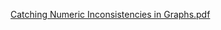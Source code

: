 
[Catching Numeric Inconsistencies in Graphs.pdf](file:./files/Catching&#32;Numeric&#32;Inconsistencies&#32;in&#32;Graphs.pdf)













